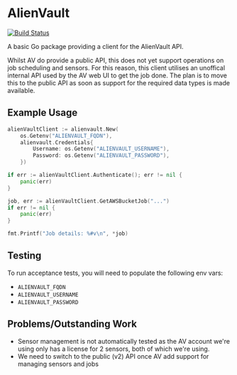# AlienVault

[![Build Status](https://travis-ci.org/form3tech-oss/alienvault.svg?branch=master)](https://travis-ci.org/form3tech-oss/alienvault)

A basic Go package providing a client for the AlienVault API.

Whilst AV do provide a public API, this does not yet support operations on job scheduling and sensors. For this reason, this client utilises an unoffical internal API used by the AV web UI to get the job done. The plan is to move this to the public API as soon as support for the required data types is made available.

## Example Usage

```go
alienVaultClient := alienvault.New(
    os.Getenv("ALIENVAULT_FQDN"),
    alienvault.Credentials{
        Username: os.Getenv("ALIENVAULT_USERNAME"),
        Password: os.Getenv("ALIENVAULT_PASSWORD"),
    })

if err := alienVaultClient.Authenticate(); err != nil {
    panic(err)
}

job, err := alienVaultClient.GetAWSBucketJob("...")
if err != nil {
    panic(err)
}

fmt.Printf("Job details: %#v\n", *job)
```

## Testing

To run acceptance tests, you will need to populate the following env vars:

- `ALIENVAULT_FQDN`
- `ALIENVAULT_USERNAME`
- `ALIENVAULT_PASSWORD`

## Problems/Outstanding Work

- Sensor management is not automatically tested as the AV account we're using only has a license for 2 sensors, both of which we're using.
- We need to switch to the public (v2) API once AV add support for managing sensors and jobs